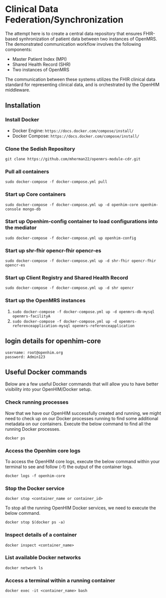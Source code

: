# Clinical Data Federation/Synchronization
The attempt here is to create a central data repository that ensures FHIR-based synhronization of patient data between two instances of OpenMRS. The demonstrated communication workflow involves the following components:
- Master Patient Index (MPI)
- Shared Health Record (SHR)
- Two instances of OpenMRS

The communication between these systems utilizes the FHIR clinical data standard for representing clinical data, and is orchestrated by the OpenHIM middleware.

## Installation
### Install Docker
- Docker Engine: `https://docs.docker.com/compose/install/`
- Docker Compose: `https://docs.docker.com/compose/install/`

### Clone the Sedish Repository
`git clone https://github.com/mherman22/openmrs-module-cdr.git`

### Pull all containers
`sudo docker-compose -f docker-compose.yml pull`

### Start up Core containers
`sudo docker-compose -f docker-compose.yml up -d openhim-core openhim-console mongo-db`

### Start up Openhim-config container to load configurations into the mediator
`sudo docker-compose -f docker-compose.yml up openhim-config`

### Start up shr-fhir opencr-fhir opencr-es
`sudo docker-compose -f docker-compose.yml up -d shr-fhir opencr-fhir opencr-es`

### Start up Client Registry and Shared Health Record
`sudo docker-compose -f docker-compose.yml up -d shr opencr`

### Start up the OpenMRS instances
1.  `sudo docker-compose -f docker-compose.yml up -d openmrs-db-mysql openmrs-facilityA`
2. `sudo docker-compose -f docker-compose.yml up -d openmrs-referenceapplication-mysql openmrs-referenceapplication`

## login details for openhim-core 

```
username: root@openhim.org
password: Admin123
```

## Useful Docker commands
Below are a few useful Docker commands that will allow you to have better visibility into your OpenHIM/Docker setup.

### Check running processes
Now that we have our OpenHIM successfully created and running, we might need to check up on our Docker processes running to find some additional metadata on our containers. Execute the below command to find all the running Docker processes.

```
docker ps
```
### Access the Openhim core logs
To access the OpenHIM core logs, execute the below command within your terminal to see and follow (-f) the output of the container logs.

```
docker logs -f openhim-core
```
### Stop the Docker service

```
docker stop <container_name or container_id>
```

To stop all the running OpenHIM Docker services, we need to execute the below command.

```
docker stop $(docker ps -a)
```

### Inspect details of a container

```
docker inspect <container_name>
```

### List available Docker networks

```
docker network ls
```

### Access a terminal within a running container

```
docker exec -it <container_name> bash
```
